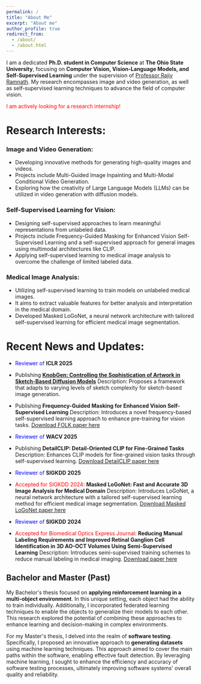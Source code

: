 ```yaml
---
permalink: /
title: "About Me"
excerpt: "About me"
author_profile: true
redirect_from: 
  - /about/
  - /about.html
---
```


<!-- I am currently on an exciting academic journey, pursuing a __Ph.D. in Computer Science__ at __Ohio State University__. Prior to this, I completed my Bachelor's and Master's degrees in computer engineering at the __Shahid Beheshti University of Tehran__. During my Bachelor's, I specialized in hardware, while my Master's focused on software. -->

I am a dedicated __Ph.D. student in Computer Science__ at __The Ohio State University__, focusing on __Computer Vision, Vision-Language Models, and Self-Supervised Learning__ under the supervision of [Professor Rajiv Ramnath](https://cse.osu.edu/people/ramnath.6). My research encompasses image and video generation, as well as self-supervised learning techniques to advance the field of computer vision.

<span style="color: red;">I am actively looking for a research internship!</span>


# Research Interests:

### Image and Video Generation:

* Developing innovative methods for generating high-quality images and videos.
* Projects include Multi-Guided Image Inpainting and Multi-Modal Conditional Video Generation.
* Exploring how the creativity of Large Language Models (LLMs) can be utilized in video generation with diffusion models.

### Self-Supervised Learning for Vision:

* Designing self-supervised approaches to learn meaningful representations from unlabeled data.
* Projects include Frequency-Guided Masking for Enhanced Vision Self-Supervised Learning and a self-supervised approach for general images using multimodal architectures like CLIP.
* Applying self-supervised learning to medical image analysis to overcome the challenge of limited labeled data.

### Medical Image Analysis:

* Utilizing self-supervised learning to train models on unlabeled medical images.
* It aims to extract valuable features for better analysis and interpretation in the medical domain.
* Developed Masked LoGoNet, a neural network architecture with tailored self-supervised learning for efficient medical image segmentation.


# Recent News and Updates:

* <span style="color: blue;">Reviewer of </span>__ICLR 2025__

* Publishing __[KnobGen: Controlling the Sophistication of Artwork in Sketch-Based Diffusion Models](https://arxiv.org/pdf/2410.01595)__
  Description: Proposes a framework that adapts to varying levels of sketch complexity for sketch-based image generation.


* Publishing __Frequency-Guided Masking for Enhanced Vision Self-Supervised Learning__
Description: Introduces a novel frequency-based self-supervised learning approach to enhance pre-training for vision tasks.
[Download FOLK paper here](https://arxiv.org/pdf/2409.10362)

* <span style="color: blue;">Reviewer of</span> __WACV 2025__

* Publishing __DetailCLIP: Detail-Oriented CLIP for Fine-Grained Tasks__
Description: Enhances CLIP models for fine-grained vision tasks through self-supervised learning.
[Download DetailCLIP paper here](https://arxiv.org/pdf/2409.06809)

* <span style="color: blue;">Reviewer of</span> __SIGKDD 2025__

* <span style="color: red;">Accepted for SIGKDD 2024</span>: __Masked LoGoNet: Fast and Accurate 3D Image Analysis for Medical Domain__
Description: Introduces LoGoNet, a neural network architecture with a tailored self-supervised learning method for efficient medical image segmentation.
[Download Masked LoGoNet paper here](https://arxiv.org/pdf/2402.06190)

* <span style="color: blue;">Reviewer of</span> __SIGKDD 2024__

* <span style="color: red;">Accepted for Biomedical Optics Express Journal</span>: __Reducing Manual Labeling Requirements and Improved Retinal Ganglion Cell Identification in 3D AO-OCT Volumes Using Semi-Supervised Learning__
Description: Introduces semi-supervised training schemes to reduce manual labeling in medical imaging.
[Download paper here](https://opg.optica.org/boe/fulltext.cfm?uri=boe-15-8-4540&id=553141)


## Bachelor and Master (Past)


My Bachelor's thesis focused on __applying reinforcement learning in a multi-object environment__. In this unique setting, each object had the ability to train individually. Additionally, I incorporated federated learning techniques to enable the objects to generalize their models to each other. This research explored the potential of combining these approaches to enhance learning and decision-making in complex environments.

For my Master's thesis, I delved into the realm of __software testing__. Specifically, I proposed an innovative approach to __generating datasets__ using machine learning techniques. This approach aimed to cover the main paths within the software, enabling effective fault detection. By leveraging machine learning, I sought to enhance the efficiency and accuracy of software testing processes, ultimately improving software systems' overall quality and reliability.
